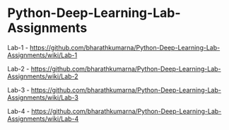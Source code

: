 # Python-Deep-Learning-Lab-Assignments

Lab-1 - https://github.com/bharathkumarna/Python-Deep-Learning-Lab-Assignments/wiki/Lab-1

Lab-2 - https://github.com/bharathkumarna/Python-Deep-Learning-Lab-Assignments/wiki/Lab-2

Lab-3 - https://github.com/bharathkumarna/Python-Deep-Learning-Lab-Assignments/wiki/Lab-3

Lab-4 - https://github.com/bharathkumarna/Python-Deep-Learning-Lab-Assignments/wiki/Lab-4
